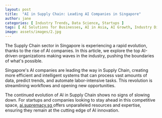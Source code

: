 ```yaml
---
layout: post
title:  "AI in Supply Chain: Leading AI Companies in Singapore"
author: jane
categories: [ Industry Trends, Data Science, Startups ]
tags: [ AI Solutions for Businesses, AI in Asia, AI Growth, Industry Disruption, Data Analytics ]
image: assets/images/2.jpg
---
```


The Supply Chain sector in Singapore is experiencing a rapid evolution, thanks to the rise of AI companies. In this article, we explore the top AI-driven organizations making waves in the industry, pushing the boundaries of what's possible.

Singapore's AI companies are leading the way in Supply Chain, creating more efficient and intelligent systems that can process vast amounts of data, predict trends, and automate labor-intensive tasks. This revolution is streamlining workflows and opening new opportunities.

The continued evolution of AI in Supply Chain shows no signs of slowing down. For startups and companies looking to stay ahead in this competitive space, <a href="https://ai.supremacy.sg" target="_blank"> ai.supremacy.sg </a> offers unparalleled resources and expertise, ensuring they remain at the cutting edge of AI innovation.
